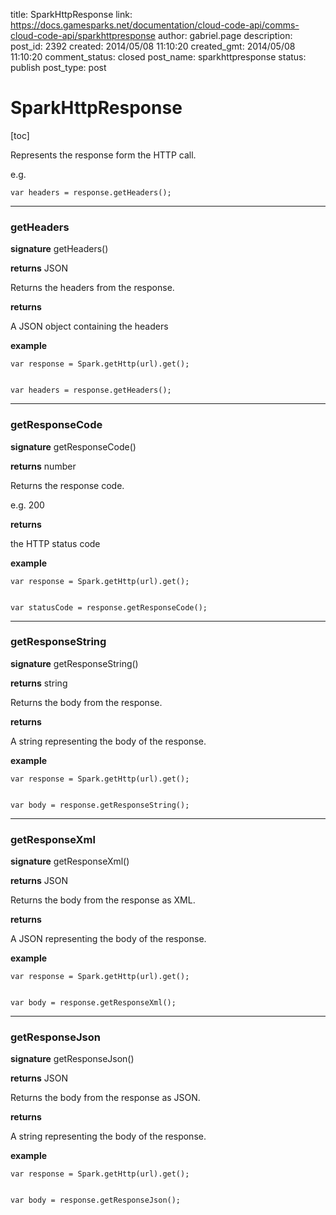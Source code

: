 title: SparkHttpResponse
link: https://docs.gamesparks.net/documentation/cloud-code-api/comms-cloud-code-api/sparkhttpresponse
author: gabriel.page
description: 
post_id: 2392
created: 2014/05/08 11:10:20
created_gmt: 2014/05/08 11:10:20
comment_status: closed
post_name: sparkhttpresponse
status: publish
post_type: post

<!--Represents the response form the HTTP call. -->

# SparkHttpResponse

[toc] 

Represents the response form the HTTP call.

e.g.
    
    
    var headers = response.getHeaders();

* * *

### getHeaders

**signature** getHeaders()

**returns** JSON

Returns the headers from the response.

**returns**

A JSON object containing the headers

**example**
    
    
    var response = Spark.getHttp(url).get();
    
    
    var headers = response.getHeaders();

* * *

### getResponseCode

**signature** getResponseCode()

**returns** number

Returns the response code.

e.g. 200

**returns**

the HTTP status code

**example**
    
    
    var response = Spark.getHttp(url).get();
    
    
    var statusCode = response.getResponseCode();

* * *

### getResponseString

**signature** getResponseString()

**returns** string

Returns the body from the response.

**returns**

A string representing the body of the response.

**example**
    
    
    var response = Spark.getHttp(url).get();
    
    
    var body = response.getResponseString();

* * *

### getResponseXml

**signature** getResponseXml()

**returns** JSON

Returns the body from the response as XML.

**returns**

A JSON representing the body of the response.

**example**
    
    
    var response = Spark.getHttp(url).get();
    
    
    var body = response.getResponseXml();

* * *

### getResponseJson

**signature** getResponseJson()

**returns** JSON

Returns the body from the response as JSON.

**returns**

A string representing the body of the response.

**example**
    
    
    var response = Spark.getHttp(url).get();
    
    
    var body = response.getResponseJson();